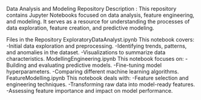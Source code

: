 Data Analysis and Modeling Repository
Description :
This repository contains Jupyter Notebooks focused on data analysis, feature engineering, and modeling. It serves as a resource for understanding the processes of data exploration, feature creation, and predictive modeling.

Files in the Repository
ExploratoryDataAnalyst.ipynb
This notebook covers:
          -Initial data exploration and preprocessing.
          -Identifying trends, patterns, and anomalies in the dataset.
          -Visualizations to summarize data characteristics.
ModellingEngineering.ipynb
This notebook focuses on:
      -Building and evaluating predictive models.
      -Fine-tuning model hyperparameters.
      -Comparing different machine learning algorithms.
FeatureModelling.ipynb
This notebook deals with:
      -Feature selection and engineering techniques.
      -Transforming raw data into model-ready features.
      -Assessing feature importance and impact on model performance.
